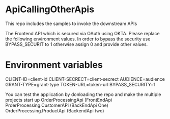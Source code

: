 # ApiCallingOtherApis
This repo includes the samples to invoke the downstream APIs

The Frontend API which is secured via OAuth using OKTA. Please replace the following environment values. In order to bypass the security use BYPASS_SECURIT to 1 otherwise assign 0 and provide other values.

# Environment variables
CLIENT-ID=client-id
CLIENT-SECRECT=client-secrect
AUDIENCE=audience
GRANT-TYPE=grant-type
TOKEN-URL=token-url
BYPASS_SECURITY=1

You can test the application by donloading the repo and make the multiple projects start up 
OrderProcessingApi (FrontEndApi
PrderProcessing.CustomerAPi (BackEndApi One)
OrderProcessing.ProductApi (BackendApi two)

